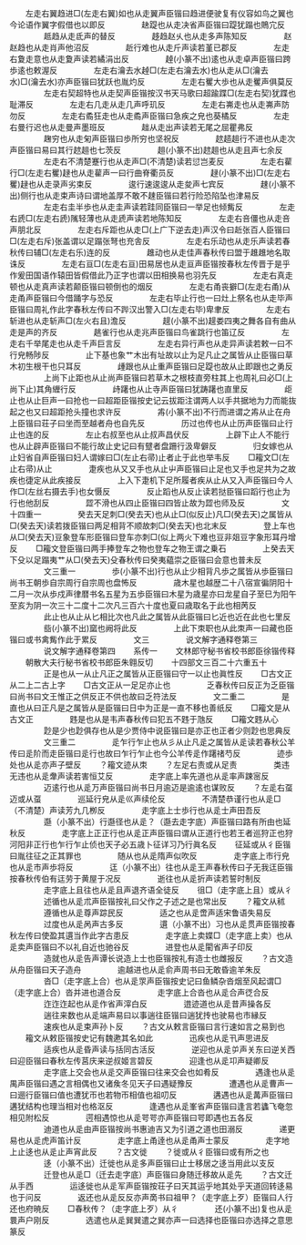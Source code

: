 <!-- { "loadSidebar": true } -->
　　左走右翼趋进□(左走右翼)如也从走翼声臣锴曰趋进便驶复有仪容如鸟之翼也今论语作翼字假借也以即反
　　
　　赽踶也从走决省声臣锴曰踶犹蹋也鵙宂反
　　
　　趆趋从走氐声的替反
　　
　　趍趋赵乆也从走多声陈知反
　　
　　赵赵趋也从走肖声他沼反
　　
　　赾行难也从走斤声读若堇已郡反
　　
　　左走右夐走意也从走夐声读若繘涓出反
　　
　　趠(小篆不出)逺也从走卓声臣锴曰跨歩逺也敕渥反
　　
　　左走右瀹去水趠□(左走右瀹去水)也从走从□(瀹去水)□(瀹去水)亦声臣锴曰犹跃也胤灼反
　　
　　左走右矍大歩也从走矍声俱莫反
　　
　　左走右契超特也从走契声臣锴按汉书天马歌曰超踰蹀□(左走右契)犹蹀也耻滞反
　　
　　左走右几走从走几声呼玑反
　　
　　左走右岪走也从走岪声防勿反
　　
　　左走右矞狂走也从走矞声臣锴曰急疾之皃也葵橘反
　　
　　左走右曼行迟也从走曼声墨班反
　　
　　趉从走出声读若无尾之屈瞿弗反
　　
　　趜穷也从走匊声臣锴曰歩所穷也坚祝反
　　
　　趑趦趄行不进也从走次声臣锴曰易曰其行趑趄也七茨反
　　
　　趄(小篆不出)趑趄也从走且声七余反
　　
　　左走右不清楚蹇行也从走声□(不清楚)读若愆岂麦反
　　
　　左走右雚行□(左走右矍)趢也从走雚声一曰行曲脊衢员反
　　
　　趢(小篆不出)□(左走右矍)趢也从走录声劣束反
　　
　　逡行速逡逡从走夋声七宾反
　　
　　趚(小篆不出)侧行也从走束声诗曰谓地盖厚不敢不趚臣锴曰若行险恐陷坠也津易反
　　
　　左走右圭半歩也从走圭声读若跬同臣锴曰一举足也倾觜反
　　
　　左走右虒□(左走右虒)隲轻薄也从走虒声读若地陈知反
　　
　　左走右咅僵也从走咅声朋北反
　　
　　左走右斥距也从走□(上广下逆去走)声汉令曰赾张百人臣锴曰□(左走右斥)张盖谓以足蹋张弩也充舎反
　　
　　左走右乐动也从走乐声读若春秋传曰辅□(左走右乐)连的反
　　
　　趡动也从走佳声春秋传曰盟于趡趡地名取诛反
　　
　　左走右亘□(左走右亘)田易居也从走亘声臣锴按春秋左传晋于是乎作爰田国语作辕田皆假借此乃正字也谓以田相换易也羽先反
　　
　　左走右真走顿也从走真声读若颠臣锴曰顿倒也的烟反
　　
　　左走右甬丧擗□(左走右甬)从走甬声臣锴曰今借踊字与恐反
　　
　　左走右毕止行也一曰灶上祭名也从走毕声臣锴曰周礼作此字春秋左传曰不跸汉出警入□(左走右毕)卑聿反
　　
　　左走右斩进也从走斩声□(左火右且)澹反
　　
　　趧(小篆不出)趧娄四夷之舞各自有曲从走是声的齐反
　　
　　趒雀行也从走兆声臣锴曰鸟雀跳行也笛辽反
　　
　　左走右千举尾走也从走千声巨言反
　　
　　左走右异行声也从走异声读若敕一曰不行皃畅陟反
　　
　　止下基也象艹木出有址故以止为足凡止之属皆从止臣锴曰草木初生根干也只耳反
　　
　　歱跟也从止重声臣锴曰足踶也故从止即跟也之勇反
　　
　　上尚下止距也从止尚声臣锴曰若草木之根枝直旁柱其上也周礼曰必□(上尚下止)其角緾行反
　　
　　歭躇也从止寺声臣锴曰犹踌躇也直里反
　　
　　歫止也从止巨声一曰抢也一曰超距臣锴按史记云拔距注谓两人以手共据地为力而能抜起之也又曰超距抢头撞也求许反
　　
　　歬(小篆不出)不行而进谓之歬从止在舟上臣锴曰荘子曰坐而至越者舟也自先反
　　
　　历过也传也从止历声臣锴曰止行止也连的反
　　
　　左止右叔至也从止叔声昌伏反
　　
　　上辟下止人不能行也从止辟声臣锴曰不能行故止史记曰有躄者盘跚行汲卑僻反
　　
　　归女嫁也从止妇省自声臣锴曰妇人谓嫁曰□(左止右帚)止者止于此也举韦反
　　□籕文□(左止右帚)从止
　　
　　疌疾也从又又手也从止屮声臣锴曰止足也又手也足共为之故疾也徢定从此疾接反
　　
　　上入下疌机下足所履者疾从止从又入声臣锴曰今人作□(左丝右摄去手)也女慑反
　　
　　反止蹈也从反止读若挞臣锴曰蹈行也止为行也他刮反
　　
　　歰不滑也从四止臣锴曰四皆止故为歰也师及反
　　
　　文十四重一
　　
　　癸去天足刺□(癸去天)也从止□(似反止)凡□(癸去天)之属皆从□(癸去天)读若拨臣锴曰两足相背不顺故刺□(癸去天)也北末反
　　
　　登上车也从□(癸去天)豆象登车形臣锴曰登车亦刺□(似上两火下难也豆非爼豆字象形耳丹增反
　　□籕文登臣锴曰两手捧登车之物也登车之物王谓之乗石
　　
　　上癸去天下殳以足蹋夷艹从□(癸去天)殳春秋传曰癸夷藴崇之臣锴曰会意也普未反
　　
　　文三重一
　　
　　歩(小篆不出)行也从止少相背凡歩之属皆从歩臣锴曰尚书王朝歩自宗周行自宗周也盘怖反
　　
　　歳木星也越歴二十八宿宣徧阴阳十二月一次从歩戍声律暦书名五星为五歩臣锴曰木星为歳星亦曰龙星自子至巳为阳午至亥为阴一次三十二度十二次凡三百六十度也夏曰歳取名于此也相苪反
　　
　　此止也从止从匕相比次也凡此之属皆从此臣锴曰匕近也近在此也七里反
　　
　　啙(小篆不出)窳也阙将此反
　　
　　上此下朿职也从此朿声一曰藏也臣锴曰或书禽觜作此于累反
　　
　　文三
　　
　　说文解字通释卷第三
　　
　　说文解字通释卷第四
　　系传一
　　文林郎守秘书省校书郎臣徐锴传释
　　朝散大夫行秘书省校书郎臣朱翱反切
　　十四部文三百二十六重五十
　　
　　正是也从一从止凡正之属皆从正臣锴曰守一以止也眞性反
　　□古文正从二上二古上字
　　□古文正从一足足亦止也
　　
　　乏春秋传曰反正为乏臣锴曰尚书曰文王惟正之供反正不供也故曰乏符法反
　　
　　文二重二
　　
　　是直也从曰正凡是之属皆从是臣锴曰日中为正是一直不移也善纸反
　　□籕文是从古文正
　　
　　韪是也从是韦声春秋传曰犯五不韪于虺反
　　□籕文韪从心
　　
　　尟是少也尟俱存也从是少贾侍中说臣锴曰是亦正也正者少则尟也思典反
　　
　　文三重二
　　
　　辵乍行乍止也从彡从止凡辵之属皆从辵读若春秋公羊传曰辵阶而走臣锴曰辵行也故曰乍行乍止也今公羊传辵作躇禇芍反
　　
　　迹歩处也从辵亦声子壁反
　　？籕文迹从朿
　　？左足右责或从足责
　　
　　类违无违也从辵舝声读若害恒艾反
　　
　　走字底上率先道也从辵率声踈宻反
　　
　　迈逺行也从辵万声臣锴曰尚书日月逾迈是逾逺也谋败反
　　？左辵右虿迈或从虿
　　
　　巡延行皃从辵巛声续伦反
　　
　　不清楚恭谨行也从辵□（不清楚）声读芳九几栁反
　　
　　走字底上士歩行也从辵士声田吾反
　　
　　邎（小篆不出）行邎径也从辵？（邎去走字底）声臣锴曰路有所由也延秋反
　　
　　走字底上正正行也从辵正声臣锴曰谓从正道行也若王者巡狩正也狩河阳非正行也乍行乍止侦也天子必五歳卜征详习乃行眞名反
　　征延或从彳臣锴曰胤往征之正其罪也
　　
　　随从也从辵隋声似吹反
　　
　　走字底上市行皃也从辵市声歩将反
　　
　　迋（小篆不出）往也从辵王声春秋传曰子无我迋臣锴按春秋传伯有迋劳于黄屋于况反
　　
　　逝往也从辵折声读若誓时制反
　　
　　走字底上且往也从辵且声退齐语全徒反
　　徂□（走字底上且）或从彳
　　
　　述循也从辵朮声臣锴按礼曰父作之子述之是也常出反
　　？籕文从秫
　　
　　遵循也从辵尊声踪民反
　　
　　适之也从辵啻声适宋鲁语失易反
　　
　　过度也从辵呙声古多反
　　
　　遦（小篆不出）习也从辵贯声臣锴按春秋左传曰使盈其遦当作此字古患反
　　
　　走字底上卖媟□（走字底上卖）也从辵卖声臣锴曰不以礼自近也驰谷反
　　
　　进登也从辵閵省声子印反
　　
　　造就也从辵告声谭长说造上士也臣锴按礼有造士也雌报反
　　？古文造从舟臣锴曰天子造舟
　　
　　逾越进也从辵俞声周书曰无敢昏逾羊朱反
　　
　　沓□（走字底上合）也从辵眔声臣锴按史记曰鱼鳞杂沓烟至风起谓□（走字底上合）沓并进也道合反
　　
　　走字底上合沓也从辵合声徔合反
　　
　　迮迮迮起也从辵作省声滓白反
　　
　　逪迹道也从辵昔声操各反
　　
　　遄往来数也从辵端声易曰以事遄往臣锴曰遄犹抟也驶易也市縁反
　　
　　速疾也从辵束声孙卜反
　　？古文从敕言臣锴曰言行速如言之易到也
　　籕文从敕臣锴按史记有魏遬其名如此
　　
　　迅疾也从辵卂声思进反
　　
　　适疾也从辵昏声读与括同古活反
　　
　　逆迎也从辵屰声关东曰逆关西曰迎臣锴曰春秋左传莒庆来逆叔姬言碧反
　　
　　迎逢也从辵卭声疑卿反
　　
　　走字底上交会也从辵交声臣锴曰往来交会也如肴反
　　
　　遇逢也从辵禺声臣锴曰遇之言相偶也又诸矦冬见天子曰遇疑豫反
　　
　　遭遇也从辵曹声一曰逦行臣锴曰值也遭犹帀也若物帀相值也祖叨反
　　
　　遘遇也从辵冓声臣锴曰遘犹结构也理当相对也格沤反
　　
　　逢遇也从辵峯省声臣锴曰逢言若蠭飞奄忽相见附松反
　　
　　遌相遇惊也从辵咢咢亦声臣锴曰咢即遇也五各反
　　
　　迪道也从辵由声臣锴按尚书惠迪吉又为引道之道也田溺反
　　
　　递更易也从辵虎声笛计反
　　
　　走字底上甬逹也从辵甬声士蒙反
　　
　　走字地上止迻也从辵止声宵此反
　　？古文徙
　　？徙或从彳臣锴曰或有所之也
　　
　　迻（小篆不出）迁徙也从辵多声臣锴曰止士移居之迻当用此以支反
　　
　　迁登也从辵□（迁去走字底）声臣锴曰身随迁移故从辵先
　　？古文迁从手西
　　
　　运迻徙也从辵军声臣锴按荘子曰天其运乎地其处乎天道回转迻易也于问反
　　
　　返还也从辵反反亦声啇书曰祖甲？（走字底上歹）臣锴曰人行还也府暁反
　　□春秋传？（走字底上歹）从彳
　　
　　还(小篆不出)复也从辵睘声户刚反
　　
　　选遣也从辵巽巽遣之巽亦声一曰选择也臣锴曰亦选择之意思篆反
　　

